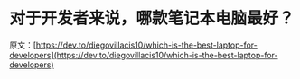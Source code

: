# 对于开发者来说，哪款笔记本电脑最好？

原文：[https://dev.to/diegovillacis10/which-is-the-best-laptop-for-developers](https://dev.to/diegovillacis10/which-is-the-best-laptop-for-developers)